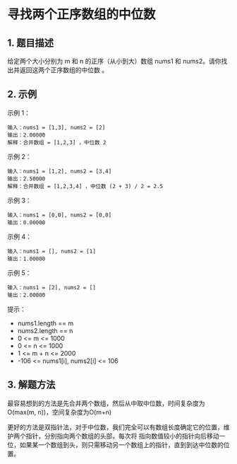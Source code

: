 # 寻找两个正序数组的中位数

## 1. 题目描述
给定两个大小分别为 m 和 n 的正序（从小到大）数组 nums1 和 nums2。请你找出并返回这两个正序数组的中位数 。

## 2. 示例

示例 1：
```
输入：nums1 = [1,3], nums2 = [2]
输出：2.00000
解释：合并数组 = [1,2,3] ，中位数 2
```

示例 2：
```
输入：nums1 = [1,2], nums2 = [3,4]
输出：2.50000
解释：合并数组 = [1,2,3,4] ，中位数 (2 + 3) / 2 = 2.5
```

示例 3：
```
输入：nums1 = [0,0], nums2 = [0,0]
输出：0.00000
```

示例 4：
```
输入：nums1 = [], nums2 = [1]
输出：1.00000
```

示例 5：
```
输入：nums1 = [2], nums2 = []
输出：2.00000
```

提示：
- nums1.length == m
- nums2.length == n
- 0 <= m <= 1000
- 0 <= n <= 1000
- 1 <= m + n <= 2000
- -106 <= nums1[i], nums2[i] <= 106

## 3. 解题方法
最容易想到的方法是先合并两个数组，然后从中取中位数，时间复杂度为O(max(m, n))，空间复杂度为O(m+n)

更好的方法是双指针法，对于中位数，我们完全可以有数组长度确定它的位置，维护两个指针，分别指向两个数组的头部，每次将
指向数值较小的指针向后移动一位，如果某一个数组到头，则只需移动另一个数组上的指针，直到到达中位数的位置。
